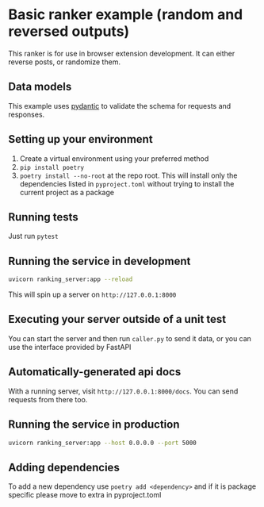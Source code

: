# Basic ranker example (random and reversed outputs)

This ranker is for use in browser extension development. It can either reverse posts, or randomize them.

## Data models

This example uses [pydantic](https://docs.pydantic.dev/) to validate the schema for requests and responses.

## Setting up your environment

1. Create a virtual environment using your preferred method
2. `pip install poetry`
3. `poetry install --no-root` at the repo root. This will install only the dependencies listed in `pyproject.toml` without trying to install the current project as a package

## Running tests

Just run `pytest`

## Running the service in development

```bash
uvicorn ranking_server:app --reload
```

This will spin up a server on `http://127.0.0.1:8000`

## Executing your server outside of a unit test

You can start the server and then run `caller.py` to send it data, or you can use the interface provided by FastAPI

## Automatically-generated api docs

With a running server, visit `http://127.0.0.1:8000/docs`. You can send requests from there too.

## Running the service in production

```bash
uvicorn ranking_server:app --host 0.0.0.0 --port 5000
```

## Adding dependencies

To add a new dependency use `poetry add <dependency>` and if it is package specific please move to extra in pyproject.toml
